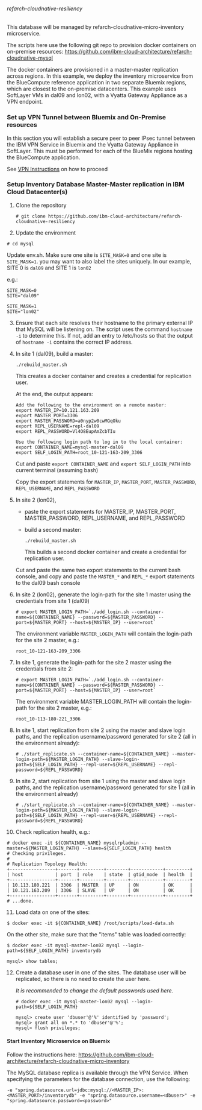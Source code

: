 ###### refarch-cloudnative-resiliency

This database will be managed by refarch-cloudnative-micro-inventory microservice.

The scripts here use the following git repo to provision docker containers on on-premise resources:
https://github.com/ibm-cloud-architecture/refarch-cloudnative-mysql

The docker containers are provisioned in a master-master replication across regions.  In this example, we deploy the inventory microservice from the BlueCompute reference application in two separate Bluemix regions, which are closest to the on-premise datacenters.   This example uses SoftLayer VMs in dal09 and lon02, with a Vyatta Gateway Appliance as a VPN endpoint.

### Set up VPN Tunnel between Bluemix and On-Premise resources

In this section you will establish a secure peer to peer IPsec tunnel between the IBM VPN Service in Bluemix and the Vyatta Gateway Appliance in SoftLayer.  This must be performed for each of the BlueMix regions hosting the BlueCompute application.

See [VPN Instructions](../VPN.md) on how to proceed


### Setup Inventory Database Master-Master replication in IBM Cloud Datacenter(s)

1. Clone the repository
   ```
   # git clone https://github.com/ibm-cloud-architecture/refarch-cloudnative-resiliency
   ```

2.  Update the environment 
   ```
   # cd mysql
   ```
   
   Update env.sh.  Make sure one site is `SITE_MASK=0` and one site is `SITE_MASK=1`.  you may want to also label the sites uniquely.  In our example, SITE 0 is `dal09` and SITE 1 is `lon02`

   e.g.:
   ```
   SITE_MASK=0
   SITE="dal09"
   ```

   ```
   SITE_MASK=1
   SITE="lon02"
   ```


3. Ensure that each site resolves their hostname to the primary external IP that MySQL will be listening on.  The script uses the command `hostname -i` to determine this.  If not, add an entry to /etc/hosts so that the output of `hostname -i` contains the correct IP address.


4. In site 1 (dal09), build a master:
   ```
   ./rebuild_master.sh
   ```

   This creates a docker container and creates a credential for replication user.

   At the end, the output appears:
   ```
   Add the following to the environment on a remote master:
   export MASTER_IP=10.121.163.209 
   export MASTER_PORT=3306
   export MASTER_PASSWORD=a0nyp2w0cwMGqOku
   export REPL_USERNAME=repl-dal09
   export REPL_PASSWORD=Vl4O8EupAmZcbTIu

   Use the following login path to log in to the local container:
   export CONTAINER_NAME=mysql-master-dal09
   export SELF_LOGIN_PATH=root_10-121-163-209_3306
   ```

   Cut and paste `export CONTAINER_NAME` and `export SELF_LOGIN_PATH` into current terminal (assuming bash)

   Copy the export statements for `MASTER_IP`, `MASTER_PORT`, `MASTER_PASSWORD`, `REPL_USERNAME`, and `REPL_PASSWORD`

5. In site 2 (lon02),
   - paste the export statements for MASTER_IP, MASTER_PORT, MASTER_PASSWORD, REPL_USERNAME, and REPL_PASSWORD

   - build a second master:
      ```
      ./rebuild_master.sh
      ```

     This builds a second docker container and create a credential for replication user.

   Cut and paste the same two export statements to the current bash console, and copy and paste the `MASTER_*` and `REPL_*` export statements to the dal09 bash console


6. In site 2 (lon02), generate the login-path for the site 1 master using the credentials from site 1 (dal09)
   ```
   # export MASTER_LOGIN_PATH=`./add_login.sh --container-name=${CONTAINER_NAME} --password=${MASTER_PASSWORD} --port=${MASTER_PORT} --host=${MASTER_IP} --user=root`
   ```

   The environment variable `MASTER_LOGIN_PATH` will contain the login-path for the site 2 master, e.g.:
   ```
   root_10-121-163-209_3306
   ```

7. In site 1, generate the login-path for the site 2 master using the credentials from site 2:
   ```
   # export MASTER_LOGIN_PATH=`./add_login.sh --container-name=${CONTAINER_NAME} --password=${MASTER_PASSWORD} --port=${MASTER_PORT} --host=${MASTER_IP} --user=root`
   ```

   The environment variable MASTER_LOGIN_PATH will contain the login-path for the site 2 master, e.g.:
   ```
   root_10-113-180-221_3306
   ```


8. In site 1, start replication from site 2 using the master and slave login paths, and the replication username/password generated for site 2 (all in the environment already):
   ```
   # ./start_replicate.sh --container-name=${CONTAINER_NAME} --master-login-path=${MASTER_LOGIN_PATH} --slave-login-path=${SELF_LOGIN_PATH} --repl-user=${REPL_USERNAME} --repl-password=${REPL_PASSWORD}
   ```

9. In site 2, start replication from site 1 using the master and slave login paths, and the replication username/password generated for site 1 (all in the environment already)
   ```
   # ./start_replicate.sh --container-name=${CONTAINER_NAME} --master-login-path=${MASTER_LOGIN_PATH} --slave-login-path=${SELF_LOGIN_PATH} --repl-user=${REPL_USERNAME} --repl-password=${REPL_PASSWORD}
   ```

10. Check replication health, e.g.:
   ```
   # docker exec -it ${CONTAINER_NAME} mysqlrpladmin --master=${MASTER_LOGIN_PATH} --slave=${SELF_LOGIN_PATH} health
   # Checking privileges.
   #
   # Replication Topology Health:
   +-----------------+-------+---------+--------+------------+---------+
   | host            | port  | role    | state  | gtid_mode  | health  |
   +-----------------+-------+---------+--------+------------+---------+
   | 10.113.180.221  | 3306  | MASTER  | UP     | ON         | OK      |
   | 10.121.163.209  | 3306  | SLAVE   | UP     | ON         | OK      |
   +-----------------+-------+---------+--------+------------+---------+
   # ...done.
   ```

11. Load data on one of the sites:
   ```
   $ docker exec -it ${CONTAINER_NAME} /root/scripts/load-data.sh
   ```


   On the other site, make sure that the "items" table was loaded correctly:
   ```
   $ docker exec -it mysql-master-lon02 mysql --login-path=${SELF_LOGIN_PATH} inventorydb

   mysql> show tables;
   ```


12. Create a database user in one of the sites.  The database user will be replicated, so there is no need to create the user here.  
    
    _It is recommended to change the default passwords used here._
    ```
    # docker exec -it mysql-master-lon02 mysql --login-path=${SELF_LOGIN_PATH} 
    
    mysql> create user 'dbuser'@'%' identified by 'password';
    mysql> grant all on *.* to 'dbuser'@'%';
    mysql> flush privileges;
    ```

#### Start Inventory Microservice on Bluemix

Follow the instructions here:
https://github.com/ibm-cloud-architecture/refarch-cloudnative-micro-inventory

The MySQL database replica is available through the VPN Service.  When specifying the parameters for the database connection, use the following:

```
-e "spring.datasource.url=jdbc:mysql://<MASTER_IP>:<MASTER_PORT>/inventorydb" -e "spring.datasource.username=<dbuser>" -e "spring.datasource.password=<password>"
```
